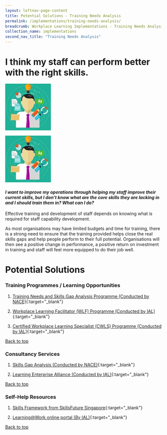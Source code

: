 ```yaml
---
layout: leftnav-page-content
title: Potential Solutions - Training Needs Analysis
permalink: /implementations/training-needs-analysis/
breadcrumb: Workplace Learning Implementations - Training Needs Analysis
collection_name: implementations
second_nav_title: "Training Needs Analysis"
---
```




# **I think my staff can perform better with the right skills.**

<div class="col is-one-third-desktop is-one-third-tablet">
			<a href="/implementations/training-needs-analysis"><img src="/images/tna.jpg" alt="tna"></a>
		</div>
    
![Training Needs Analysis](/images/tna.jpg)

#### *I want to improve my operations through helping my staff improve their current skills, but I don’t know what are the core skills they are lacking in and I should train them in? What can I do?* 

Effective training and development of staff depends on knowing what is required for staff capability development. 

As most organisations may have limited budgets and time for training, there is a strong need to ensure that the training provided helps close the real skills gaps and help people perform to their full potential. Organisations will then see a positive change in performance, a positive return on investment in training and staff will feel more equipped to do their job well.


# **Potential Solutions**

### Training Programmes / Learning Opportunities
1. [Training Needs and Skills Gap Analysis Programme (Conducted by NACE)](https://www.nyp.edu.sg/lifelong-learning/national-centre-of-excellence-for-workplace-learning-nace/courses-training.html){:target="_blank"}

2. [Workplace Learning Facilitator (WLF) Programme (Conducted by IAL)](https://www.ial.edu.sg/learn-at-ial/ial-programmes/certificate/workplace-trainer-programme.html){:target="_blank"}

3. [Certified Workplace Learning Specialist (CWLS) Programme (Conducted by IAL)](https://www.ial.edu.sg/learn-at-ial/ial-programmes/certificate/certified-workplace-learning-specialist-cwls.html){:target="_blank"}

[Back to top](#top)



### Consultancy Services
1. [Skills Gap Analysis (Conducted by NACE)](https://www.nyp.edu.sg/lifelong-learning/national-centre-of-excellence-for-workplace-learning-nace/services.html){:target="_blank"}

2. [Learning Enterprise Alliance (Conducted by IAL)](https://www.ial.edu.sg/start-enterprise-transformation/learning-enterprise-alliance.html){:target="_blank"}

[Back to top](#top)



### Self-Help Resources
1. [Skills Framework from SkillsFuture Singapore](https://www.skillsfuture.sg/skills-framework){:target="_blank"}

2. [Learning@Work online portal (By IAL)](https://learningatwork.ial.edu.sg/){:target="_blank"}

[Back to top](#top)
